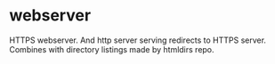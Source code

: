 # webserver
HTTPS webserver.
And http server serving redirects to HTTPS server.
Combines with directory listings made by htmldirs repo.
